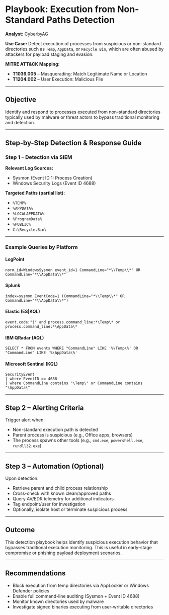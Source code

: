 # Playbook: Execution from Non-Standard Paths Detection

**Analyst:** CyberbyAG 

**Use Case:** Detect execution of processes from suspicious or non-standard directories such as `Temp`, `AppData`, or `Recycle Bin`, which are often abused by attackers for payload staging and evasion.

**MITRE ATT&CK Mapping:**
- **T1036.005** – Masquerading: Match Legitimate Name or Location
- **T1204.002** – User Execution: Malicious File

---

## Objective

Identify and respond to processes executed from non-standard directories typically used by malware or threat actors to bypass traditional monitoring and detection.

---

## Step-by-Step Detection & Response Guide

### Step 1 – Detection via SIEM

**Relevant Log Sources:**
- Sysmon (Event ID 1: Process Creation)
- Windows Security Logs (Event ID 4688)

**Targeted Paths (partial list):**
- `%TEMP%`
- `%APPDATA%`
- `%LOCALAPPDATA%`
- `%ProgramData%`
- `%PUBLIC%`
- `C:\Recycle.Bin\`

---

### Example Queries by Platform

#### LogPoint
```logpoint
norm_id=WindowsSysmon event_id=1 CommandLine="*\\Temp\\*" OR CommandLine="*\\AppData\\*"
```

#### Splunk
```splunk
index=sysmon EventCode=1 (CommandLine="*\\Temp\\*" OR CommandLine="*\\AppData\\*")
```

#### Elastic (ES|KQL)
```kql
event.code:"1" and process.command_line:*\Temp\* or process.command_line:*\AppData\*
```

#### IBM QRadar (AQL)
```aql
SELECT * FROM events WHERE "CommandLine" LIKE '%\Temp\%' OR "CommandLine" LIKE '%\AppData\%'
```

#### Microsoft Sentinel (KQL)
```kql
SecurityEvent
| where EventID == 4688
| where CommandLine contains "\Temp\" or CommandLine contains "\AppData\"
```

---

## Step 2 – Alerting Criteria

Trigger alert when:
- Non-standard execution path is detected
- Parent process is suspicious (e.g., Office apps, browsers)
- The process spawns other tools (e.g., `cmd.exe`, `powershell.exe`, `rundll32.exe`)

---

## Step 3 – Automation (Optional)

Upon detection:
- Retrieve parent and child process relationship
- Cross-check with known clean/approved paths
- Query AV/EDR telemetry for additional indicators
- Tag endpoint/user for investigation
- Optionally, isolate host or terminate suspicious process

---

## Outcome

This detection playbook helps identify suspicious execution behavior that bypasses traditional execution monitoring. This is useful in early-stage compromise or phishing payload deployment scenarios.

---

## Recommendations

- Block execution from temp directories via AppLocker or Windows Defender policies
- Enable full command-line auditing (Sysmon + Event ID 4688)
- Monitor known directories used by malware
- Investigate signed binaries executing from user-writable directories
